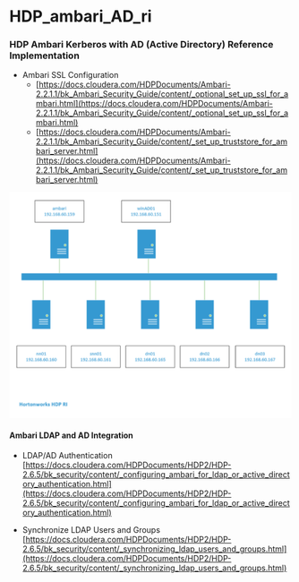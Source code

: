 # HDP_ambari_AD_ri
### HDP Ambari Kerberos with AD (Active Directory) Reference Implementation

- Ambari SSL Configuration
  - [https://docs.cloudera.com/HDPDocuments/Ambari-2.2.1.1/bk_Ambari_Security_Guide/content/_optional_set_up_ssl_for_ambari.html](https://docs.cloudera.com/HDPDocuments/Ambari-2.2.1.1/bk_Ambari_Security_Guide/content/_optional_set_up_ssl_for_ambari.html) <br/>
  - [https://docs.cloudera.com/HDPDocuments/Ambari-2.2.1.1/bk_Ambari_Security_Guide/content/_set_up_truststore_for_ambari_server.html](https://docs.cloudera.com/HDPDocuments/Ambari-2.2.1.1/bk_Ambari_Security_Guide/content/_set_up_truststore_for_ambari_server.html) <br/> 

![](https://github.com/lel99999/HDP_ambari_AD_ri/blob/master/images/ambari_AD1.png)

#### Ambari LDAP and AD Integration
- LDAP/AD Authentication <br/>
  [https://docs.cloudera.com/HDPDocuments/HDP2/HDP-2.6.5/bk_security/content/_configuring_ambari_for_ldap_or_active_directory_authentication.html](https://docs.cloudera.com/HDPDocuments/HDP2/HDP-2.6.5/bk_security/content/_configuring_ambari_for_ldap_or_active_directory_authentication.html) <br/>
  
- Synchronize LDAP Users and Groups <br/>
  [https://docs.cloudera.com/HDPDocuments/HDP2/HDP-2.6.5/bk_security/content/_synchronizing_ldap_users_and_groups.html](https://docs.cloudera.com/HDPDocuments/HDP2/HDP-2.6.5/bk_security/content/_synchronizing_ldap_users_and_groups.html) <br/>
